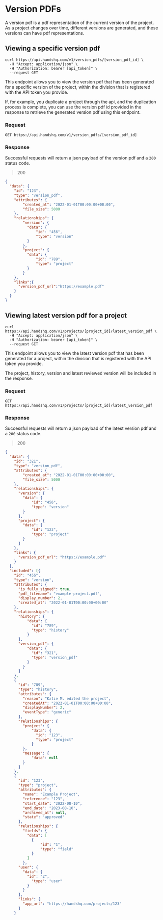 # Version PDFs

A version pdf is a pdf representation of the current version of the project. As a project changes over time, different versions are generated, and these versions can have pdf representations.

## Viewing a specific version pdf

```shell
curl https://api.handshq.com/v1/version_pdfs/[version_pdf_id] \
  -H "Accept: application/json" \
  -H "Authorization: bearer [api_token]" \
  --request GET
```

This endpoint allows you to view the version pdf that has been generated for a specific version of the project, within the division that is registered with the API token you provide.

If, for example, you duplicate a project through the api, and the duplication process is complete, you can use the version pdf id provided in the response to retrieve the generated version pdf using this endpoint.

### Request

`GET https://api.handshq.com/v1/version_pdfs/[version_pdf_id]`

### Response

Successful requests will return a json payload of the version pdf and a `200` status code.

> 200

```json
{
  "data": {
    "id": "123",
    "type": "version_pdf",
    "attributes": {
        "created_at": "2022-01-01T00:00:00+00:00",
        "file_size": 5000
    },
    "relationships": {
        "version": {
          "data": {
              "id": "456",
              "type": "version"
          }
        },
        "project": {
          "data": {
              "id": "789",
              "type": "project"
          }
        }
    },
    "links":{
      "version_pdf_url":"https://example.pdf"
    }
  }
}
```

## Viewing latest version pdf for a project

```shell
curl https://api.handshq.com/v1/projects/[project_id]/latest_version_pdf \
  -H "Accept: application/json" \
  -H "Authorization: bearer [api_token]" \
  --request GET
```

This endpoint allows you to view the latest version pdf that has been generated for a project, within the division that is registered with the API token you provide.

The project, history, version and latest reviewed version will be included in the response.

### Request

`GET https://api.handshq.com/v1/projects/[project_id]/latest_version_pdf`

### Response

Successful requests will return a json payload of the latest version pdf and a `200` status code.

> 200

```json
{
  "data": {
    "id": "321",
    "type": "version_pdf",
    "attributes": {
        "created_at": "2022-01-01T00:00:00+00:00",
        "file_size": 5000
    },
    "relationships": {
      "version": {
        "data": {
            "id": "456",
            "type": "version"
        }
      },
      "project": {
        "data": {
            "id": "123",
            "type": "project"
        }
      }
    },
    "links": {
      "version_pdf_url": "https://example.pdf"
    }
  },
  "included": [{
    "id": "456",
    "type": "version",
    "attributes": {
      "is_fully_signed": true,
      "pdf_filename": "example-project.pdf",
      "display_number": 2,
      "created_at": "2022-01-01T00:00:00+00:00"
    },
    "relationships": {
      "history": {
          "data": {
            "id": "789",
            "type": "history"
          }
      },
      "version_pdf": {
          "data": {
            "id": "321",
            "type": "version_pdf"
          }
        }
      }
    },
    {
      "id": "789",
      "type": "history",
      "attributes": {
        "reason": "Katie M. edited the project",
        "createdAt": "2022-01-01T00:00:00+00:00",
        "displayNumber": 2,
        "eventType": "generic"
      },
      "relationships": {
        "project": {
            "data": {
              "id": "123",
              "type": "project"
            }
        },
        "message": {
            "data": null
        }
      }
    },
    {
      "id": "123",
      "type": "project",
      "attributes": {
        "name": "Example Project",
        "reference": "123",
        "start_date": "2022-08-10",
        "end_date": "2023-08-10",
        "archived_at": null,
        "state": "approved"
      },
      "relationships": {
        "fields": {
          "data": [
            {
                "id": "1",
                "type": "field"
            }
          ]
        },
      "user": {
        "data": {
          "id": "2",
            "type": "user"
          }
        }
      },
      "links": {
        "app_url": "https://handshq.com/projects/123"
      }
    }
```
